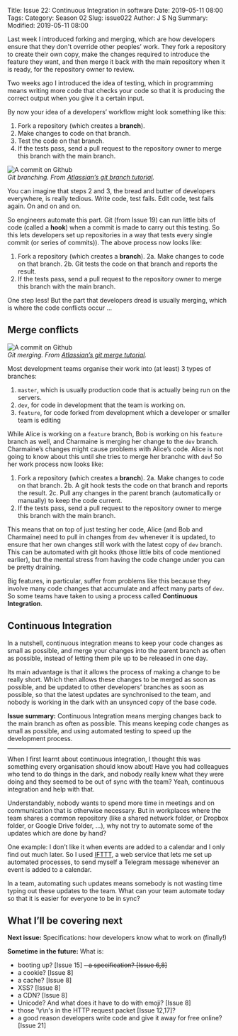 Title: Issue 22: Continuous Integration in software
Date: 2019-05-11 08:00
Tags: 
Category: Season 02
Slug: issue022
Author: J S Ng
Summary: 
Modified: 2019-05-11 08:00

Last week I introduced forking and merging, which are how developers ensure that they don't override other peoples’ work. They fork a repository to create their own copy, make the changes required to introduce the feature they want, and then merge it back with the main repository when it is ready, for the repository owner to review.

Two weeks ago I introduced the idea of testing, which in programming means writing more code that checks your code so that it is producing the correct output when you give it a certain input.

By now your idea of a developers’ workflow might look something like this:

1. Fork a repository (which creates a **branch**).
2. Make changes to code on that branch.
3. Test the code on that branch.
4. If the tests pass, send a pull request to the repository owner to merge this branch with the main branch.


![A commit on Github]({attach}/season02/issue022/issue022_01.png)  
*Git branching. From [Atlassian’s git branch tutorial](https://www.atlassian.com/git/tutorials/using-branches).*    


You can imagine that steps 2 and 3, the bread and butter of developers everywhere, is really tedious. Write code, test fails. Edit code, test fails again. On and on and on.

So engineers automate this part. Git (from Issue 19) can run little bits of code (called a **hook**) when a commit is made to carry out this testing. So this lets developers set up repositories in a way that tests every single commit (or series of commits)). The above process now looks like:

1. Fork a repository (which creates a **branch**).
2a. Make changes to code on that branch.
2b. Git tests the code on that branch and reports the result.
3. If the tests pass, send a pull request to the repository owner to merge this branch with the main branch.

One step less! But the part that developers dread is usually merging, which is where the code conflicts occur …

## Merge conflicts


![A commit on Github]({attach}/season02/issue022/issue022_01.png)  
*Git merging. From [Atlassian’s git merge tutorial](https://www.atlassian.com/git/tutorials/using-branches/git-merge).*    


Most development teams organise their work into (at least) 3 types of branches:

1. `master`, which is usually production code that is actually being run on the servers.
2. `dev`, for code in development that the team is working on.
3. `feature`, for code forked from development which a developer or smaller team is editing

While Alice is working on a `feature` branch, Bob is working on his `feature` branch as well, and Charmaine is merging her change to the `dev` branch. Charmaine’s changes might cause problems with Alice’s code. Alice is not going to know about this until she tries to merge her branchc with `dev`! So her work process now looks like:

1. Fork a repository (which creates a **branch**).
2a. Make changes to code on that branch.
2b. A git hook tests the code on that branch and reports the result.
2c. Pull any changes in the parent branch (automatically or manually) to keep the code current.
3. If the tests pass, send a pull request to the repository owner to merge this branch with the main branch.

This means that on top of just testing her code, Alice (and Bob and Charmaine) need to pull in changes from `dev` whenever it is updated, to ensure that her own changes still work with the latest copy of `dev` branch. This can be automated with git hooks (those little bits of code mentioned earlier), but the mental stress from having the code change under you can be pretty draining.

Big features, in particular, suffer from problems like this because they involve many code changes that accumulate and affect many parts of `dev`. So some teams have taken to using a process called **Continuous Integration**.

## Continuous Integration

In a nutshell, continuous integration means to keep your code changes as small as possible, and merge your changes into the parent branch as often as possible, instead of letting them pile up to be released in one day.

Its main advantage is that it allows the process of making a change to be really short. Which then allows these changes to be merged as soon as possible, and be updated to other developers’ branches as soon as possible, so that the latest updates are synchronised to the team, and nobody is working in the dark with an unsynced copy of the base code.

**Issue summary:** Continuous Integration means merging changes back to the main branch as often as possible. This means keeping code changes as small as possible, and using automated testing to speed up the development process.

-----

When I first learnt about continuous integration, I thought this was something every organisation should know about! Have you had colleagues who tend to do things in the dark, and nobody really knew what they were doing and they seemed to be out of sync with the team? Yeah, continuous integration and help with that.

Understandably, nobody wants to spend more time in meetings and on communication that is otherwise necessary. But in workplaces where the team shares a common repository (like a shared network folder, or Dropbox folder, or Google Drive folder, …), why not try to automate some of the updates which are done by hand?

One example: I don’t like it when events are added to a calendar and I only find out much later. So I used [IFTTT](https://ifttt.com/), a web service that lets me set up automated processes, to send myself a Telegram message whenever an event is added to a calendar.

In a team, automating such updates means somebody is not wasting time typing out these updates to the team. What can your team automate today so that it is easier for everyone to be in sync?

## What I’ll be covering next

**Next issue:** Specifications: how developers know what to work on (finally!)

**Sometime in the future:** What is:

- booting up? [Issue 15]
~~- a specification? [Issue 6,8]~~
- a cookie? [Issue 8]
- a cache? [Issue 8]
- XSS? [Issue 8]
- a CDN? [Issue 8]
- Unicode? And what does it have to do with emoji? [Issue 8]
- those '\r\n's in the HTTP request packet [Issue 12,17]?
- a good reason developers write code and give it away for free online? [Issue 21]
